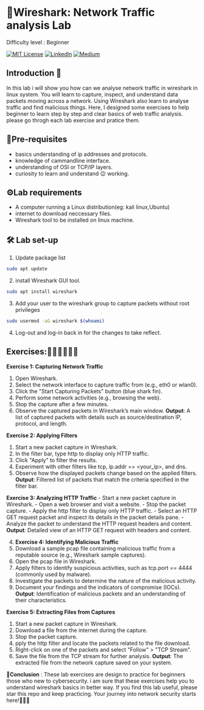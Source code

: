 
# 🐳Wireshark: Network Traffic analysis Lab
Difficulty level : Beginner

[![MIT License](https://img.shields.io/badge/License-MIT-green.svg)](https://choosealicense.com/licenses/mit/)
        [![LinkedIn](https://img.shields.io/badge/LinkedIn-Profile-blue)](https://www.linkedin.com/in/nikhil--chaudhari/)
        [![Medium](https://img.shields.io/badge/Medium-Writeups-black)](https://medium.com/@nikhil-c)

## Introduction 🚀

In this lab i will show you how can we analyse network traffic in wireshark in linux system. You will learn to capture, inspect, and understand data packets moving across a network. Using Wireshark also learn to analyse traffic and find malicious things. Here, I designed some exercises to help beginner to learn step by step and clear basics of web traffic analysis. please go throgh each lab exercise and pratice them.

## 🔗Pre-requisites
- basics understanding of ip addresses and protocols.
- knowledge of cammandline interface.
- understanding of OSI or TCP/IP layers.
- curiosity to learn and understand 😉 working.

## ⚙️Lab requirements
- A computer running a Linux distribution(eg: kali linux,Ubuntu)
- internet to download neccessary files.
- Wireshark tool to be installed on linux machine.

## 🛠️ Lab set-up 

1. Update package list
```bash 
sudo apt update
```
2. install Wireshark GUI tool.
```bash 
sudo apt install wireshark
```

3. Add your user to the wireshark group to capture packets without root privileges
```bash
sudo usermod -aG wireshark $(whoami)
```
4. Log-out and log-in back in for the changes to take reflect.

## Exercises:👨🏾‍💻👨🏾‍💻
**Exercise 1: Capturing Network Traffic**    
1. Open Wireshark.
2. Select the network interface to capture traffic  from (e.g., eth0 or wlan0).
3. Click the "Start Capturing Packets" button (blue shark fin).
4. Perform some network activities (e.g., browsing the web).
5. Stop the capture after a few minutes.
6. Observe the captured packets in Wireshark’s main window.
   **Output**: A list of captured packets with details such as source/destination IP, protocol, and length.

**Exercise 2: Applying Filters**

1. Start a new packet capture in Wireshark.
2. In the filter bar, type http to display only HTTP traffic.
3. Click "Apply" to filter the results.
4. Experiment with other filters like tcp, ip.addr == <your_ip>, and dns.
5. Observe how the displayed packets change based on the applied filters.  
**Output**: Filtered list of packets that match the criteria specified in the filter bar.

**Exercise 3: Analyzing HTTP Traffic**
     - Start a new packet capture in Wireshark.
     - Open a web browser and visit a website.
     - Stop the packet capture.
     - Apply the http filter to display only HTTP traffic.
     - Select an HTTP GET request packet and inspect its details in the packet details pane.
     - Analyze the packet to understand the HTTP request headers and content.
    **Output**: Detailed view of an HTTP GET request with headers and content.

4. **Exercise 4: Identifying Malicious Traffic**
1. Download a sample pcap file containing malicious traffic from a reputable source (e.g., Wireshark sample captures).
2. Open the pcap file in Wireshark.
3. Apply filters to identify suspicious activities, such as tcp.port == 4444 (commonly used by malware).
4. Investigate the packets to determine the nature of the malicious activity.
5. Document your findings and the indicators of compromise (IOCs).
   **Output**: Identification of malicious packets and an understanding of their characteristics.

**Exercise 5: Extracting Files from Captures**
1. Start a new packet capture in Wireshark.
2. Download a file from the internet during the capture.
3. Stop the packet capture.
4. pply the http filter and locate the packets related to the file download.
5. Right-click on one of the packets and select "Follow" > "TCP Stream".
6. Save the file from the TCP stream for further analysis.
   **Output**: The extracted file from the network capture saved on your system.


🚩**Conclusion** : These lab exercises are design to practice for beginners those who new to cybersecurity. i am sure that these exercises help you to understand wireshark basics in better way.
If you find this lab useful, please star this repo and keep practicing. Your journey into network security starts here!🎉🎉🎉










